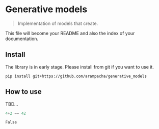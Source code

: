 # Generative models
> Implementation of models that create.


This file will become your README and also the index of your documentation.

## Install

The library is in early stage. Please install from git if you want to use it.
```
pip install git+https://github.com/arampacha/generative_models
```

## How to use

TBD...

```python
4+2 == 42
```




    False


